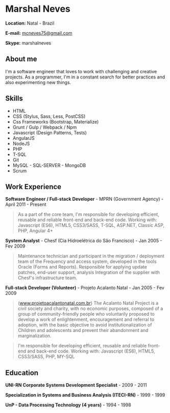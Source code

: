 # Marshal Neves

**Location:** Natal - Brazil

**E-mail:** mcneves75@gmail.com

**Skype:** marshalneves

## About me
I'm a software engineer that loves to work with challenging and creative projects. As a programmer, I'm in a constant search for better practices and also experimenting new things.

## Skills

* HTML
* CSS (Stylus, Sass, Less, PostCSS)
* Css Frameworks (Bootstrap, Materialize)
* Grunt / Gulp / Webpack / Npm
* Javascript (Design Patterns, Tests)
* AngularJS
* NodeJS
* PHP
* T-SQL
* Git
* MySQL - SQL-SERVER - MongoDB
* Scrum 

## Work Experience

**Software Engineer / Full-stack Developer** - MPRN (Government Agency) - April 2011 - Present

> As a part of the core team, I'm responsible for developing efficient, reusable and reliable front-end and back-end code. Working with: Javascript (ES6), HTML5, CSS3/SASS, T-SQL, ASP.NET, Classic ASP, PHP, Angular 4+

**System Analyst** - Chesf (Cia Hidroelétrica do São Francisco) - Jan 2005 - Fev 2009

> Maintenance technician and participant in the migration / deployment team of the Frequency and access system, developed in the tools Oracle (Forms and Reports). Responsible for applying update patches, end-user support, analysis Integration of the supplier with Chesf's infrastructure team.

**Full-stack Developer (Volunteer)** - Projeto Acalanto Natal - Jan 2005 - Fev 2009

> (www.projetoacalantonatal.com.br) The Acalanto Natal Project is a civil society and charity, with no economic purposes, composed of a group of community-friendly people who voluntarily proposed to develop a work of enlightenment, encouragement and referral to adoption, with the basic objective to avoid institutionalization of Children and adolescents and prevent their abandonment and marginalization.

> I'm responsible for developing efficient, reusable and reliable front-end and back-end code. Working with: Javascript (ES6), HTML5, CSS3/SASS, PHP, MY-SQL


## Education

**UNI-RN Corporate Systems Development Specialist** - 2009 - 2011

**Specialization in Systems and Business Analysis (ITECI-RN)** - 1999 - 1999

**UnP - Data Processing Technology (4 years)** - 1994 - 1998
